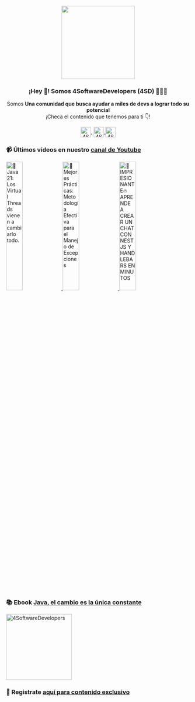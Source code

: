 <p align="center" width="300">
    <img align="center" width="200" src="https://www.4softwaredevelopers.com/assets/img/brands/icono_4SD.png" />
    <h3 align="center">¡Hey 👋! Somos 4SoftwareDevelopers (4SD) 👨🏻‍💻</h3>
 </p>
 
 <p align="center">Somos <strong>Una comunidad que busca ayudar a miles de devs a lograr todo su potencial</strong><br />¡Checa el contenido que tenemos para ti 👇!</p>
 <p align="center">
    <a href="https://youtube.com/4SoftwareDevelopers" target="blank" style='margin-right:4px'>
     <img align="center" src="https://cdn.jsdelivr.net/npm/simple-icons@3.0.1/icons/youtube.svg" alt="4SoftwareDevelopers" height="28px" width="28px" />
   </a>
   <a href="https://instagram.com/4SoftwareDevelopers" target="blank">
     <img align="center" src="https://cdn.jsdelivr.net/npm/simple-icons@3.0.1/icons/instagram.svg" alt="4SoftwareDevelopers" height="28px" width="28px" />
   </a>
   <a href="https://twitter.com/4SDevelopers" target="blank">
     <img align="center" src="https://cdn.jsdelivr.net/npm/simple-icons@3.0.1/icons/twitter.svg" alt="4SoftwareDevelopers" height="28px" width="28px" />
   </a>
 </p>
 
### 📹 Últimos vídeos en nuestro [canal de Youtube](https://youtube.com/4SoftwareDevelopers?sub_confirmation=1)

<a href='https://youtu.be/s-eodI31EpA' target='_blank'>
    <img width='30%' src='https://img.youtube.com/vi/s-eodI31EpA/mqdefault.jpg' alt='🤯 Java 21: Los Virtual Threads vienen a cambiarlo todo.' title='🤯 Java 21: Los Virtual Threads vienen a cambiarlo todo.' />
</a>

<a href='https://youtu.be/top1ljdSjJA' target='_blank'>
    <img width='30%' src='https://img.youtube.com/vi/top1ljdSjJA/mqdefault.jpg' alt='🚀 Mejores Prácticas: Metodología Efectiva para el Manejo de Excepciones' title='🚀 Mejores Prácticas: Metodología Efectiva para el Manejo de Excepciones' />
</a>

<a href='https://youtu.be/2wd1gbRJdCM' target='_blank'>
    <img width='30%' src='https://img.youtube.com/vi/2wd1gbRJdCM/mqdefault.jpg' alt='🤩IMPRESIONANTE🔥 APRENDE A CREAR UN CHAT CON NESTJS Y HANDLEBARS EN MINUTOS' title='🤩IMPRESIONANTE🔥 APRENDE A CREAR UN CHAT CON NESTJS Y HANDLEBARS EN MINUTOS' />
</a>
 

### 📚 Ebook [Java, el cambio es la única constante](https://ebook.4softwaredevelopers.com/)
<a href="https://ebook.4softwaredevelopers.com/" target="blank">
  <img align="center" src="https://www.4softwaredevelopers.com/assets/img/illustrations/Portada_Java.jpg" alt="4SoftwareDevelopers" width="180px" />
</a>

### 🔐 Registrate [aquí para contenido exclusivo](https://www.subscribepage.com/kit4sd)
 
 